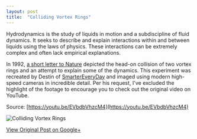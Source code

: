 ```yaml
---
layout: post
title:  "Colliding Vortex Rings"
---
```


Hydrodynamics is the study of liquids in motion and a subdiscipline of fluid dynamics. It seeks to describe and explain interactions within and between liquids using the laws of physics. These interactions can be extremely complex and often lack empirical explanations.

In 1992, [a short letter to Nature](https://doi.org/10.1038/357225a0) depicted the head-on collision of two vortex rings and an attempt to explain some of the dynamics. This experiment was recreated by Destin of [SmarterEveryDay](https://www.youtube.com/user/destinws2) and imaged using modern high-speed cameras in incredible detail. Per his request, I've excluded the highlight of the footage to encourage you to check out the original video on YouTube.

Source: [https://youtu.be/EVbdbVhzcM4](https://youtu.be/EVbdbVhzcM4)

![Colliding Vortex Rings](/_img/2018-06-23-Vortex.gif)

[View Original Post on Google+](https://plus.google.com/+ColinSullender/posts/5JvZUbugAZs)
